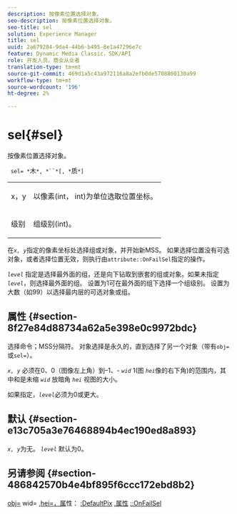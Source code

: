 ```yaml
---
description: 按像素位置选择对象。
seo-description: 按像素位置选择对象。
seo-title: sel
solution: Experience Manager
title: sel
uuid: 2a679284-9da4-44b6-b495-8e1a47296e7c
feature: Dynamic Media Classic，SDK/API
role: 开发人员，商业从业者
translation-type: tm+mt
source-git-commit: 469d1a5c43a972116a8a2efb0de5708800130a99
workflow-type: tm+mt
source-wordcount: '196'
ht-degree: 2%

---
```



# sel{#sel}

按像素位置选择对象。

` sel= *`木`*, *``*[, *`质`*]`

<table id="simpletable_247FF35D791C43D3AB433B8CF49F8C91"> 
 <tr class="strow"> 
  <td class="stentry"> <p> <span class="varname"> x，y  </span> </p> </td> 
  <td class="stentry"> <p>以像素(int， int)为单位选取位置坐标。 </p> </td> 
 </tr> 
 <tr class="strow"> 
  <td class="stentry"> <p> <span class="varname"> 级别 </span> </p> </td> 
  <td class="stentry"> <p>组级别(int)。 </p> </td> 
 </tr> 
</table>

在&#x200B;*`x, y`*&#x200B;指定的像素坐标处选择组或对象，并开始新MSS。 如果选择位置没有可选对象，或者选择位置无效，则执行由`attribute::OnFailSel`指定的操作。

*`level`* 指定是选择最外面的组，还是向下钻取到嵌套的组或对象。如果未指定&#x200B;*`level`*，则选择最外面的组。 设置为1可在最外面的组下选择一个组级别。 设置为大数（如99）以选择最内层的可选对象或组。

## 属性 {#section-8f27e84d88734a62a5e398e0c9972bdc}

选择命令；MSS分隔符。 对象选择是永久的，直到选择了另一个对象（带有`obj=`或`sel=`）。

*`x, y`* 必须在0、0（图像左上角）到–1、- *`wid`* 1(图 *`hei`*&#x200B;像的右下角)的范围内，其中和是未缩 *`wid`* 放暗角 *`hei`* 视图的大小。

如果指定，*`level`*&#x200B;必须为0或更大。

## 默认 {#section-e13c705a3e76468894b4ec190ed8a893}

*`x, y`*&#x200B;为无。 *`level`* 默认为0。

## 另请参阅 {#section-486842570b4e4bf895f6ccc172ebd8b2}

[obj=](../../../../../ir-api/http-protocol/image-rendering-api-ref/c-ir-http-protocol-ref/c-ir-http-protocol-command-reference/r-ir-obj.md#reference-31e7dac7931b4e0eb3c7589f120a1e6a) wid= [,hei=，属](../../../../../ir-api/http-protocol/image-rendering-api-ref/c-ir-http-protocol-ref/c-ir-http-protocol-command-reference/r-ir-wid.md#reference-b7e691b0624941168c94b2749ae233ec)性： [:DefaultPix](../../../../../ir-api/http-protocol/image-rendering-api-ref/c-ir-http-protocol-ref/c-ir-http-protocol-command-reference/r-ir-hei.md#reference-1c08f60365a94417a39867c09cac5478) [,属性](../../../../../ir-api/material-cat/image-rendering-api-ref/c-ir-material-catalog/c-ir-attributes-reference/r-ir-defaultpix.md#reference-102c98f9b5d24d2aaaeb756653fb0e6f) [::OnFailSel](../../../../../ir-api/material-cat/image-rendering-api-ref/c-ir-material-catalog/c-ir-attributes-reference/r-ir-onfailsel.md#reference-f95e4a4a3c02412b87a2b0acca8a5513)
